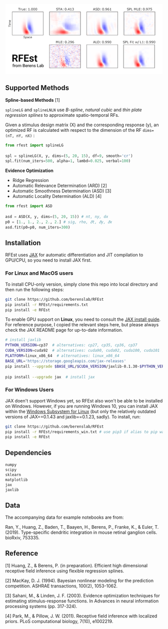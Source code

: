 ![showcase](./images/showcase.png)

## Supported Methods

**Spline-based Methods** [1]

`splineLG` and `splineLNLN` use *B-spline*, *natural cubic* and *thin plate regression splines* to approximate spatio-temporal RFs. 

Given a stimulus design matrix (X) and the corresponding response (y), an optimized RF is calculated with respect to the dimension of the RF `dims=(nT, nY, nX)` :

```python
from rfest import splineLG

spl = splineLG(X, y, dims=(5, 20, 15), df=9, smooth='cr') 
spl.fit(num_iters=500, alpha=1, lambd=0.025, verbal=100)
```

**Evidence Optimization**

* Ridge Regression 
* Automatic Relevance Determination (ARD) [2]
* Automatic Smoothness Determination (ASD) [3]
* Automatic Locality Determination (ALD) [4]

```python
from rfest import ASD

asd = ASD(X, y, dims=(5, 20, 15)) # nt, ny, dx
p0 = [1., 1., 2., 2., 2.] # sig, rho, 𝛿t, 𝛿y, 𝛿x
asd.fit(p0=p0, num_iters=300)
```

## Installation

RFEst uses [JAX](https://github.com/google/jax) for automatic differentiation and JIT compilation to GPU/CPU, so you need to install JAX first. 

### For Linux and MacOS users

To install CPU-only version, simply clone this repo into local directory and then run the following steps:

```bash
git clone https://github.com/berenslab/RFEst
pip install -r RFEst/requirements.txt
pip install -e RFEst
```

To enable GPU support on **Linux**, you need to consult the [JAX install guide](https://github.com/google/jax#pip-installation). For reference purpose, I copied the relevant steps here, but please always check the JAX README page for up-to-date information.

```bash
# install jaxlib
PYTHON_VERSION=cp37  # alternatives: cp27, cp35, cp36, cp37
CUDA_VERSION=cuda92  # alternatives: cuda90, cuda92, cuda100, cuda101
PLATFORM=linux_x86_64  # alternatives: linux_x86_64
BASE_URL='https://storage.googleapis.com/jax-releases'
pip install --upgrade $BASE_URL/$CUDA_VERSION/jaxlib-0.1.30-$PYTHON_VERSION-none-$PLATFORM.whl

pip install --upgrade jax  # install jax
```

### For Windows Users

JAX doen't support Windows yet, so RFEst also won't be able to be installed on Windows. However, if you are running Windows 10, you can install JAX within the [Windows Subsystem for Linux](https://docs.microsoft.com/en-us/windows/wsl/install-win10) (but only the relatively outdated versions of JAX==0.1.43 and jaxlib==0.1.23, sadly). To install, run:

```bash
git clone https://github.com/berenslab/RFEst 
pip install -r RFEst/requirements_win.txt # use pip3 if alias to pip wasn't added to ~/.bashrc or ~/.zshrc
pip install -e RFEst
```

## Dependencies

    numpy
    scipy
    sklearn
    matplotlib
    jax
    jaxlib
    
## Data

The accompanying data for example notebooks are from:

Ran, Y., Huang, Z., Baden, T., Baayen, H., Berens, P., Franke, K., & Euler, T. (2019). Type-specific dendritic integration in mouse retinal ganglion cells. bioRxiv, 753335.
    
## Reference

[1] Huang, Z., &  Berens, P. (in preparation). Efficient high dimensional receptive field inference using flexible regression splines.

[2] MacKay, D. J. (1994). Bayesian nonlinear modeling for the prediction competition. ASHRAE transactions, 100(2), 1053-1062.

[3] Sahani, M., & Linden, J. F. (2003). Evidence optimization techniques for estimating stimulus-response functions. In Advances in neural information processing systems (pp. 317-324).

[4] Park, M., & Pillow, J. W. (2011). Receptive field inference with localized priors. PLoS computational biology, 7(10), e1002219.
